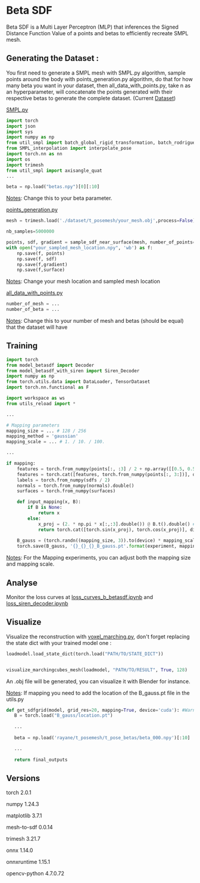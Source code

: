 # Beta SDF 

Beta SDF is a Multi Layer Perceptron (MLP) that inferences the Signed Distance Function Value of a points and betas to efficiently recreate SMPL mesh.

## Generating the Dataset :

You first need to generate a SMPL mesh with SMPL.py algorithm, sample points around the body with points_generation.py algorithm, do that for how many beta you want in your dataset, then all_data_with_points.py, take n as an hyperparameter, will concatenate the points generated with their respective betas to generate the complete dataset. (Current [Dataset](https://drive.google.com/drive/folders/1ep9VJdz7qqR5bn6jES7NTwcYmExv57Js?usp=sharing))

[SMPL.py](/SMPL.py)
```python
import torch
import json
import sys
import numpy as np
from util_smpl import batch_global_rigid_transformation, batch_rodrigues, reflect_pose, quat2mat 
from SMPL_interpolation import interpolate_pose
import torch.nn as nn
import os
import trimesh
from util_smpl import axisangle_quat 
...

beta = np.load("betas.npy")[0][:10]
```
<u>Notes</u>:
Change this to your beta parameter.

[points_generation.py](/points_generation.py)
```python
mesh = trimesh.load('./dataset/t_posemesh/your_mesh.obj',process=False)

nb_samples=5000000

points, sdf, gradient = sample_sdf_near_surface(mesh, number_of_points=nb_samples,return_gradients=True)
with open("your_sampled_mesh_location.npy", 'wb') as f:
    np.save(f, points)
    np.save(f, sdf)
    np.save(f,gradient)
    np.save(f,surface)
```
<u>Notes</u>:
Change your mesh location and sampled mesh location

[all_data_with_points.py](/all_data_with_points.py)
```python
number_of_mesh = ...
number_of_beta = ...
```
<u>Notes</u>:
Change this to your number of mesh and betas (should be equal) that the dataset will have

## Training 

```python
import torch
from model_betasdf import Decoder
from model_betasdf_with_siren import Siren_Decoder
import numpy as np
from torch.utils.data import DataLoader, TensorDataset 
import torch.nn.functional as F

import workspace as ws
from utils_reload import *

...

# Mapping parameters
mapping_size = ... # 128 / 256
mapping_method = 'gaussian'
mapping_scale = ... # 1. / 10. / 100.

...

if mapping: 
    features = torch.from_numpy(points[:, :3] / 2 + np.array([[0.5, 0.5, 0.5]])).double()  # [0,1]
    features = torch.cat([features, torch.from_numpy(points[:, 3:])], dim=1)  # concatenate along dimension 1
    labels = torch.from_numpy(sdfs / 2)
    normals = torch.from_numpy(normals).double()
    surfaces = torch.from_numpy(surfaces)

    def input_mapping(x, B):
        if B is None:
            return x
        else:
            x_proj = (2. * np.pi * x[:,:3].double()) @ B.t().double() # when map size = 3 and batch size = 16384 : 16384 x 3 matmul 3 x 3 =  16384 x 3
            return torch.cat([torch.sin(x_proj), torch.cos(x_proj)], dim=-1).double() # 16384 x 6
    
    B_gauss = (torch.randn((mapping_size, 3)).to(device) * mapping_scale).double()
    torch.save(B_gauss, '{}_{}_{}_B_gauss.pt'.format(experiment, mapping_size,mapping_scale))
```

<u>Notes</u>:
For the Mapping experiments, you can adjust both the mapping size and mapping scale. 


## Analyse 

Monitor the loss curves at [loss_curves_b_betasdf.ipynb](/loss_curves_b_betasdf.ipynb) and [loss_siren_decoder.ipynb](/loss_siren_decoder.ipynb)


## Visualize

Visualize the reconstruction with [voxel_marching.py](/voxel_marching.py), don't forget replacing the state dict with your trained model one : 

```python
loadmodel.load_state_dict(torch.load("PATH/TO/STATE_DICT"))


visualize_marchingcubes_mesh(loadmodel, "PATH/TO/RESULT", True, 128)
```

An .obj file will be generated, you can visualize it with Blender for instance. 

<u>Notes</u>:
If mapping you need to add the location of the B_gauss.pt file in the utils.py
 ```python
 def get_sdfgrid(model, grid_res=20, mapping=True, device='cuda'): #Warning mapping actived
    B = torch.load("B_gauss/location.pt")
    
    ...
    
    beta = np.load('rayane/t_posemesh/t_pose_betas/beta_000.npy')[:10]

    ...
    
    return final_outputs
 
 ``` 

## Versions

torch                    2.0.1

numpy                    1.24.3

matplotlib               3.7.1

mesh-to-sdf              0.0.14

trimesh                  3.21.7

onnx                     1.14.0

onnxruntime              1.15.1

opencv-python            4.7.0.72
 

